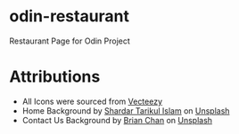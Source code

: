 # odin-restaurant

Restaurant Page for Odin Project

# Attributions

- All Icons were sourced from <a href="https://www.vecteezy.com/">Vecteezy<a/>
- Home Background by <a href="https://unsplash.com/@tarikul_islam">Shardar Tarikul Islam</a>
  on <a href="https://unsplash.com/photos/VN8XVqc7ZSE">Unsplash</a>
- Contact Us Background by <a href="https://unsplash.com/@tigerrulezzz">Brian Chan</a>
  on <a href="https://unsplash.com/photos/NbXjZomyNEM">Unsplash</a>
